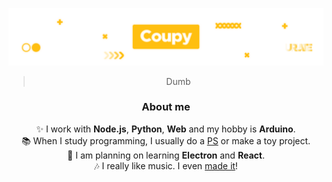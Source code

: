 ![header](https://github.com/HyeokjinKang/HyeokjinKang/blob/master/images/github_profile.png)
<div align="center" style="text-align: center;">
  <blockquote>Dumb</blockquote> 
  <h3>About me</h3>
  ✨ I work with <strong>Node.js</strong>, <strong>Python</strong>, <strong>Web</strong> and my hobby is <strong>Arduino</strong>.<br>
  📚 When I study programming, I usually do a <a href="https://github.com/HyeokjinKang/Nodejs-BOJ">PS</a> or make a toy project.<br>
  📝 I am planning on learning <strong>Electron</strong> and <strong>React</strong>.<br>
  🎶 I really like music. I even <a href="https://github.com/HyeokjinKang/Music">made it</a>!
</div>
